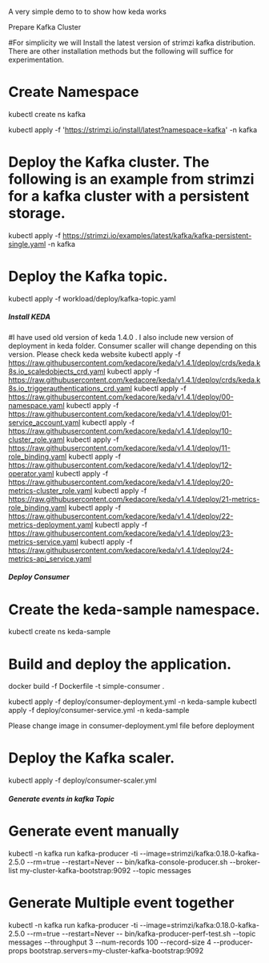 A very simple demo to to show how keda works

Prepare Kafka Cluster

#For simplicity we will Install the latest version of strimzi kafka distribution. There are other installation methods but the following will suffice for experimentation.

# Create Namespace
kubectl create ns kafka

kubectl apply -f 'https://strimzi.io/install/latest?namespace=kafka' -n kafka

# Deploy the Kafka cluster. The following is an example from strimzi for a kafka cluster with a persistent storage.
kubectl apply -f https://strimzi.io/examples/latest/kafka/kafka-persistent-single.yaml -n kafka 


# Deploy the Kafka topic.
kubectl apply -f workload/deploy/kafka-topic.yaml

##### Install KEDA
#I have used old version of keda 1.4.0 . I also include new version of deployment in keda folder. Consumer scaller will change depending on this version. Please check keda website
kubectl apply -f https://raw.githubusercontent.com/kedacore/keda/v1.4.1/deploy/crds/keda.k8s.io_scaledobjects_crd.yaml
kubectl apply -f https://raw.githubusercontent.com/kedacore/keda/v1.4.1/deploy/crds/keda.k8s.io_triggerauthentications_crd.yaml
kubectl apply -f https://raw.githubusercontent.com/kedacore/keda/v1.4.1/deploy/00-namespace.yaml
kubectl apply -f https://raw.githubusercontent.com/kedacore/keda/v1.4.1/deploy/01-service_account.yaml
kubectl apply -f https://raw.githubusercontent.com/kedacore/keda/v1.4.1/deploy/10-cluster_role.yaml
kubectl apply -f https://raw.githubusercontent.com/kedacore/keda/v1.4.1/deploy/11-role_binding.yaml
kubectl apply -f https://raw.githubusercontent.com/kedacore/keda/v1.4.1/deploy/12-operator.yaml
kubectl apply -f https://raw.githubusercontent.com/kedacore/keda/v1.4.1/deploy/20-metrics-cluster_role.yaml
kubectl apply -f https://raw.githubusercontent.com/kedacore/keda/v1.4.1/deploy/21-metrics-role_binding.yaml
kubectl apply -f https://raw.githubusercontent.com/kedacore/keda/v1.4.1/deploy/22-metrics-deployment.yaml
kubectl apply -f https://raw.githubusercontent.com/kedacore/keda/v1.4.1/deploy/23-metrics-service.yaml
kubectl apply -f https://raw.githubusercontent.com/kedacore/keda/v1.4.1/deploy/24-metrics-api_service.yaml

##### Deploy Consumer
# Create the keda-sample namespace. 
kubectl create ns keda-sample

# Build and deploy the application.
docker build -f Dockerfile -t simple-consumer .

kubectl apply -f deploy/consumer-deployment.yml -n keda-sample
kubectl apply -f deploy/consumer-service.yml -n keda-sample

Please change image in consumer-deployment.yml file before deployment

# Deploy the Kafka scaler.
kubectl apply -f deploy/consumer-scaler.yml


##### Generate events in kafka Topic

# Generate event manually 
kubectl -n kafka run kafka-producer -ti --image=strimzi/kafka:0.18.0-kafka-2.5.0 --rm=true --restart=Never -- bin/kafka-console-producer.sh --broker-list my-cluster-kafka-bootstrap:9092 --topic messages

# Generate Multiple event together
kubectl -n kafka run kafka-producer -ti --image=strimzi/kafka:0.18.0-kafka-2.5.0 --rm=true --restart=Never -- bin/kafka-producer-perf-test.sh --topic messages --throughput 3 --num-records 100 --record-size 4 --producer-props bootstrap.servers=my-cluster-kafka-bootstrap:9092

